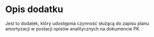 # Opis dodatku

Jest to dodatek, który udostępnia czynność służącą do zapisu planu amortyzacji w postacji opisów analitycznych na dokumencie PK.
